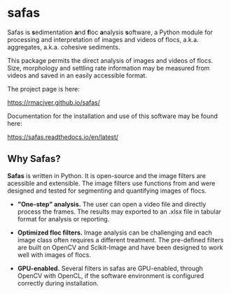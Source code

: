 # safas
Safas is **s**edimentation **a**nd **f**loc **a**nalysis **s**oftware, a Python module for processing and interpretation of images and videos of flocs, a.k.a. aggregates, a.k.a. cohesive sediments.

This package permits the direct analysis of images and videos of flocs. Size, morphology and settling rate information may be measured from videos and saved in an easily accessible format.

The project page is here:

https://rmaciver.github.io/safas/

Documentation for the installation and use of this software may be found here:

https://safas.readthedocs.io/en/latest/

## Why Safas?
**Safas** is written in Python. It is open-source and the image filters are acessible and extensible. The image filters use functions from  and were designed and tested for segmenting and quantifying images of flocs.

* **"One-step" analysis.** The user can open a video file and directly process the frames. The results may exported to an .xlsx file in tabular format for analysis or reporting.

* **Optimized floc filters.** Image analysis can be challenging and each image class often requires a different treatment. The pre-defined filters are built on OpenCV and Scikit-Image and have been designed to work well with images of flocs.

* **GPU-enabled.** Several filters in safas are GPU-enabled, through OpenCV with OpenCL, if the software environment is configured correctly during installation.
